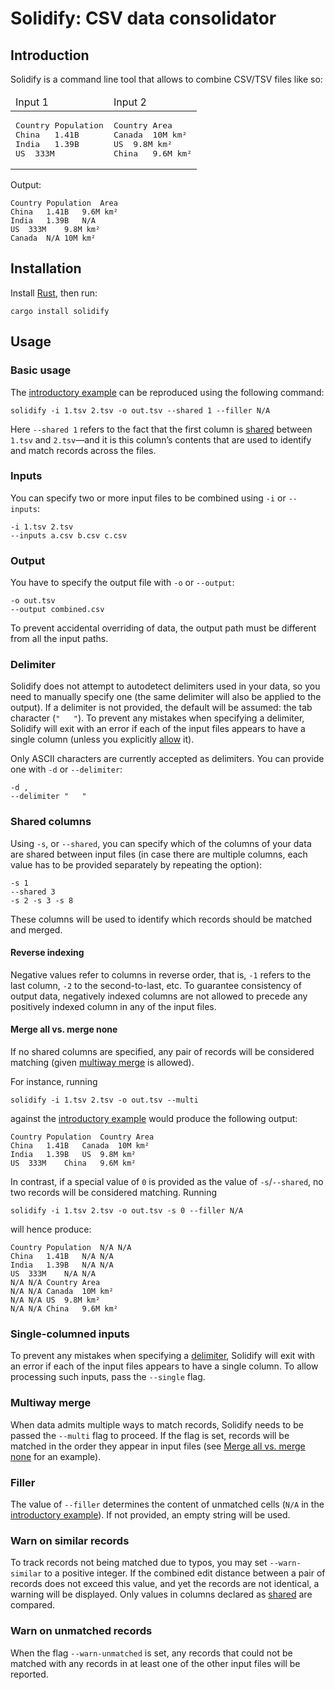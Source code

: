 # Solidify: CSV data consolidator

## Introduction

Solidify is a command line tool that allows to combine CSV/TSV files like so:

<table>
<thead><tr><td>
Input 1
</td><td>
Input 2
</td></tr></thead>
<tr><td><pre>
Country	Population
China	1.41B
India	1.39B
US	333M
</pre></td><td><pre>
Country	Area
Canada	10M km²
US	9.8M km²
China	9.6M km²
</pre></td></tr>
</table>

Output:

```
Country	Population	Area
China	1.41B	9.6M km²
India	1.39B	N/A
US	333M	9.8M km²
Canada	N/A	10M km²
```

## Installation

Install [Rust](https://www.rust-lang.org/), then run:

```
cargo install solidify
```

## Usage

### Basic usage

The [introductory example](#introduction) can be reproduced using the following command:

```
solidify -i 1.tsv 2.tsv -o out.tsv --shared 1 --filler N/A
```

Here `--shared 1` refers to the fact that the first column is [shared](#shared-columns) between `1.tsv` and `2.tsv`—and it is this column’s contents that are used to identify and match records across the files.

### Inputs

You can specify two or more input files to be combined using `-i` or `--inputs`:

```
-i 1.tsv 2.tsv
--inputs a.csv b.csv c.csv
```

### Output

You have to specify the output file with `-o` or `--output`:

```
-o out.tsv
--output combined.csv
```

To prevent accidental overriding of data, the output path must be different from all the input paths.

### Delimiter

Solidify does not attempt to autodetect delimiters used in your data, so you need to manually specify one (the same delimiter will also be applied to the output). If a delimiter is not provided, the default will be assumed: the tab character (`"	"`). To prevent any mistakes when specifying a delimiter, Solidify will exit with an error if each of the input files appears to have a single column (unless you explicitly [allow](#single-columned-inputs) it).

Only ASCII characters are currently accepted as delimiters. You can provide one with `-d` or `--delimiter`:

```
-d ,
--delimiter "	"
```

### Shared columns

Using `-s`, or `--shared`, you can specify which of the columns of your data are shared between input files (in case there are multiple columns, each value has to be provided separately by repeating the option):

```
-s 1
--shared 3
-s 2 -s 3 -s 8
```

These columns will be used to identify which records should be matched and merged.

#### Reverse indexing

Negative values refer to columns in reverse order, that is, `-1` refers to the last column, `-2` to the second-to-last, etc. To guarantee consistency of output data, negatively indexed columns are not allowed to precede any positively indexed column in any of the input files.

#### Merge all vs. merge none

If no shared columns are specified, any pair of records will be considered matching (given [multiway merge](#multiway-merge) is allowed).

For instance, running

```
solidify -i 1.tsv 2.tsv -o out.tsv --multi
```

against the [introductory example](#introduction) would produce the following output:

```
Country	Population	Country	Area
China	1.41B	Canada	10M km²
India	1.39B	US	9.8M km²
US	333M	China	9.6M km²
```

In contrast, if a special value of `0` is provided as the value of `-s`/`--shared`, no two records will be considered matching. Running

```
solidify -i 1.tsv 2.tsv -o out.tsv -s 0 --filler N/A
```

will hence produce:

```
Country	Population	N/A	N/A
China	1.41B	N/A	N/A
India	1.39B	N/A	N/A
US	333M	N/A	N/A
N/A	N/A	Country	Area
N/A	N/A	Canada	10M km²
N/A	N/A	US	9.8M km²
N/A	N/A	China	9.6M km²
```

### Single-columned inputs

To prevent any mistakes when specifying a [delimiter](#delimiter), Solidify will exit with an error if each of the input files appears to have a single column. To allow processing such inputs, pass the `--single` flag.

### Multiway merge

When data admits multiple ways to match records, Solidify needs to be passed the `--multi` flag to proceed. If the flag is set, records will be matched in the order they appear in input files (see [Merge all vs. merge none](#merge-all-vs-merge-none) for an example).

### Filler

The value of `--filler` determines the content of unmatched cells (`N/A` in the [introductory example](#introduction)). If not provided, an empty string will be used.

### Warn on similar records

To track records not being matched due to typos, you may set `--warn-similar` to a positive integer. If the combined edit distance between a pair of records does not exceed this value, and yet the records are not identical, a warning will be displayed. Only values in columns declared as [shared](#shared-columns) are compared.

### Warn on unmatched records

When the flag `--warn-unmatched` is set, any records that could not be matched with any records in at least one of the other input files will be reported.
